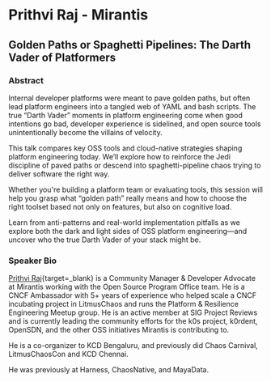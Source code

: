 # Prithvi Raj - Mirantis
## Golden Paths or Spaghetti Pipelines: The Darth Vader of Platformers
### Abstract
Internal developer platforms were meant to pave golden paths, but often lead platform engineers into a tangled web of YAML and bash scripts. The true “Darth Vader” moments in platform engineering come when good intentions go bad, developer experience is sidelined, and open source tools unintentionally become the villains of velocity.

This talk compares key OSS tools and cloud-native strategies shaping platform engineering today. We’ll explore how to reinforce the Jedi discipline of paved paths or descend into spaghetti-pipeline chaos trying to deliver software the right way.

Whether you're building a platform team or evaluating tools, this session will help you grasp what “golden path” really means and how to choose the right toolset based not only on features, but also on cognitive load.

Learn from anti-patterns and real-world implementation pitfalls as we explore both the dark and light sides of OSS platform engineering—and uncover who the true Darth Vader of your stack might be.
### Speaker Bio
[Prithvi Raj](https://www.linkedin.com/in/prithvi1307/){target=_blank} is a Community Manager & Developer Advocate at Mirantis working with the Open Source Program Office team. He is a CNCF Ambassador with 5+ years of experience who helped scale a CNCF incubating project in LitmusChaos and runs the Platform & Resilience Engineering Meetup group. He is an active member at SIG Project Reviews and is currently leading the community efforts for the k0s project, k0rdent, OpenSDN, and the other OSS initiatives Mirantis is contributing to.

He is a co-organizer to KCD Bengaluru, and previously did Chaos Carnival, LitmusChaosCon and KCD Chennai.

He was previously at Harness, ChaosNative, and MayaData.